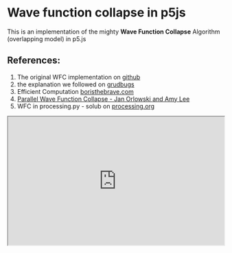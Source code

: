 # Wave function collapse in p5js

This is an implementation of the mighty **Wave Function Collapse** Algorithm (overlapping model) in p5.js

## References:

1. The original WFC implementation on [github](https://github.com/mxgmn/WaveFunctionCollapse)
2. the explanation we followed on [grudbugs](https://www.gridbugs.org/wave-function-collapse/)
3. Efficient Computation [boristhebrave.com](https://www.boristhebrave.com/2020/04/13/wave-function-collapse-explained/#MathJax-Span-19:~:text=Efficient%20Computation)
4. [Parallel Wave Function Collapse - Jan Orlowski and Amy Lee](https://amylh.github.io/WaveCollapseGen/)
5. WFC in processing\.py - solub on [processing.org](https://discourse.processing.org/t/wave-collapse-function-algorithm-in-processing/12983)

<iframe 
    src="https://d-t-666.github.io/wave-function-collapse-p5/?pattern=demo-1"
    style="width:100%;height:300px;"
></iframe>